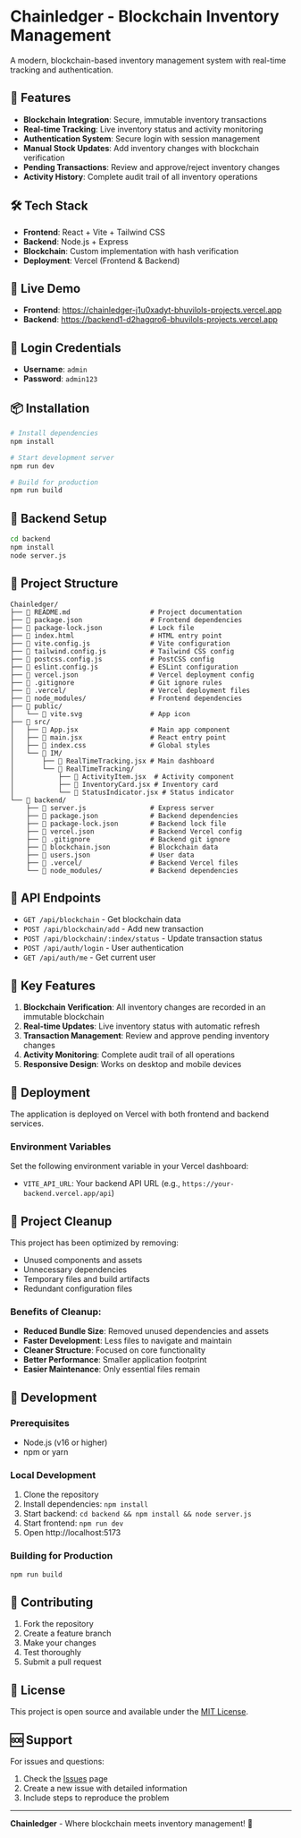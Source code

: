 # Chainledger - Blockchain Inventory Management

A modern, blockchain-based inventory management system with real-time tracking and authentication.

## 🚀 Features

- **Blockchain Integration**: Secure, immutable inventory transactions
- **Real-time Tracking**: Live inventory status and activity monitoring
- **Authentication System**: Secure login with session management
- **Manual Stock Updates**: Add inventory changes with blockchain verification
- **Pending Transactions**: Review and approve/reject inventory changes
- **Activity History**: Complete audit trail of all inventory operations

## 🛠️ Tech Stack

- **Frontend**: React + Vite + Tailwind CSS
- **Backend**: Node.js + Express
- **Blockchain**: Custom implementation with hash verification
- **Deployment**: Vercel (Frontend & Backend)

## 🚀 Live Demo

- **Frontend**: https://chainledger-j1u0xadyt-bhuvilols-projects.vercel.app
- **Backend**: https://backend1-d2hagqro6-bhuvilols-projects.vercel.app

## 🔐 Login Credentials

- **Username**: `admin`
- **Password**: `admin123`

## 📦 Installation

```bash
# Install dependencies
npm install

# Start development server
npm run dev

# Build for production
npm run build
```

## 🔧 Backend Setup

```bash
cd backend
npm install
node server.js
```

## 📁 Project Structure

```
Chainledger/
├── 📄 README.md                    # Project documentation
├── 📄 package.json                 # Frontend dependencies
├── 📄 package-lock.json            # Lock file
├── 📄 index.html                   # HTML entry point
├── 📄 vite.config.js               # Vite configuration
├── 📄 tailwind.config.js           # Tailwind CSS config
├── 📄 postcss.config.js            # PostCSS config
├── 📄 eslint.config.js             # ESLint configuration
├── 📄 vercel.json                  # Vercel deployment config
├── 📄 .gitignore                   # Git ignore rules
├── 📁 .vercel/                     # Vercel deployment files
├── 📁 node_modules/                # Frontend dependencies
├── 📁 public/
│   └── 📄 vite.svg                 # App icon
├── 📁 src/
│   ├── 📄 App.jsx                  # Main app component
│   ├── 📄 main.jsx                 # React entry point
│   ├── 📄 index.css                # Global styles
│   └── 📁 IM/
│       ├── 📄 RealTimeTracking.jsx # Main dashboard
│       └── 📁 RealTimeTracking/
│           ├── 📄 ActivityItem.jsx  # Activity component
│           ├── 📄 InventoryCard.jsx # Inventory card
│           └── 📄 StatusIndicator.jsx # Status indicator
└── 📁 backend/
    ├── 📄 server.js                # Express server
    ├── 📄 package.json             # Backend dependencies
    ├── 📄 package-lock.json        # Backend lock file
    ├── 📄 vercel.json              # Backend Vercel config
    ├── 📄 .gitignore               # Backend git ignore
    ├── 📄 blockchain.json          # Blockchain data
    ├── 📄 users.json               # User data
    ├── 📁 .vercel/                 # Backend Vercel files
    └── 📁 node_modules/            # Backend dependencies
```

## 🔗 API Endpoints

- `GET /api/blockchain` - Get blockchain data
- `POST /api/blockchain/add` - Add new transaction
- `POST /api/blockchain/:index/status` - Update transaction status
- `POST /api/auth/login` - User authentication
- `GET /api/auth/me` - Get current user

## 🎯 Key Features

1. **Blockchain Verification**: All inventory changes are recorded in an immutable blockchain
2. **Real-time Updates**: Live inventory status with automatic refresh
3. **Transaction Management**: Review and approve pending inventory changes
4. **Activity Monitoring**: Complete audit trail of all operations
5. **Responsive Design**: Works on desktop and mobile devices

## 🚀 Deployment

The application is deployed on Vercel with both frontend and backend services.

### Environment Variables

Set the following environment variable in your Vercel dashboard:
- `VITE_API_URL`: Your backend API URL (e.g., `https://your-backend.vercel.app/api`)

## 🧹 Project Cleanup

This project has been optimized by removing:
- Unused components and assets
- Unnecessary dependencies
- Temporary files and build artifacts
- Redundant configuration files

### Benefits of Cleanup:
- **Reduced Bundle Size**: Removed unused dependencies and assets
- **Faster Development**: Less files to navigate and maintain
- **Cleaner Structure**: Focused on core functionality
- **Better Performance**: Smaller application footprint
- **Easier Maintenance**: Only essential files remain

## 🔧 Development

### Prerequisites
- Node.js (v16 or higher)
- npm or yarn

### Local Development
1. Clone the repository
2. Install dependencies: `npm install`
3. Start backend: `cd backend && npm install && node server.js`
4. Start frontend: `npm run dev`
5. Open http://localhost:5173

### Building for Production
```bash
npm run build
```

## 🤝 Contributing

1. Fork the repository
2. Create a feature branch
3. Make your changes
4. Test thoroughly
5. Submit a pull request

## 📄 License

This project is open source and available under the [MIT License](LICENSE).

## 🆘 Support

For issues and questions:
1. Check the [Issues](https://github.com/your-repo/chainledger/issues) page
2. Create a new issue with detailed information
3. Include steps to reproduce the problem

---

**Chainledger** - Where blockchain meets inventory management! 🚀
